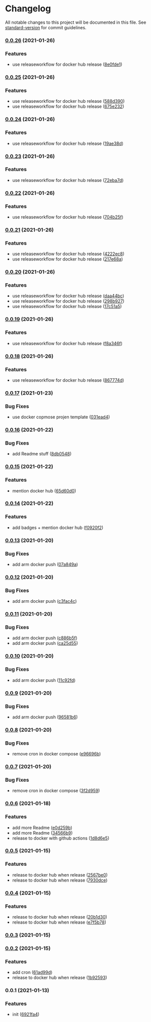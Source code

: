 # Changelog

All notable changes to this project will be documented in this file. See [standard-version](https://github.com/conventional-changelog/standard-version) for commit guidelines.

### [0.0.26](https://github.com/mmuller88/influxdb-s3-backup/compare/v0.0.25...v0.0.26) (2021-01-26)


### Features

* use releaseworkflow for docker hub release ([8e0fde1](https://github.com/mmuller88/influxdb-s3-backup/commit/8e0fde1cc3725fc1d99617651c7e433795356632))

### [0.0.25](https://github.com/mmuller88/influxdb-s3-backup/compare/v0.0.24...v0.0.25) (2021-01-26)


### Features

* use releaseworkflow for docker hub release ([588d390](https://github.com/mmuller88/influxdb-s3-backup/commit/588d39024212e3f601e6701e2d7880487da73765))
* use releaseworkflow for docker hub release ([675e232](https://github.com/mmuller88/influxdb-s3-backup/commit/675e232769821722011f52ab612bf4ffb95eda63))

### [0.0.24](https://github.com/mmuller88/influxdb-s3-backup/compare/v0.0.23...v0.0.24) (2021-01-26)


### Features

* use releaseworkflow for docker hub release ([19ae38d](https://github.com/mmuller88/influxdb-s3-backup/commit/19ae38d3bdf7d7de3432b66614b8cf823f5e4274))

### [0.0.23](https://github.com/mmuller88/influxdb-s3-backup/compare/v0.0.22...v0.0.23) (2021-01-26)


### Features

* use releaseworkflow for docker hub release ([72eba7d](https://github.com/mmuller88/influxdb-s3-backup/commit/72eba7dbbf69ac0ee348498bf34e2602e7fc18ef))

### [0.0.22](https://github.com/mmuller88/influxdb-s3-backup/compare/v0.0.21...v0.0.22) (2021-01-26)


### Features

* use releaseworkflow for docker hub release ([704b25f](https://github.com/mmuller88/influxdb-s3-backup/commit/704b25f1ae8bdb19e6c5e6e5f03196358077d61b))

### [0.0.21](https://github.com/mmuller88/influxdb-s3-backup/compare/v0.0.20...v0.0.21) (2021-01-26)


### Features

* use releaseworkflow for docker hub release ([4222ec8](https://github.com/mmuller88/influxdb-s3-backup/commit/4222ec8e50dbe9a2b75f1629a33e34b4baa25983))
* use releaseworkflow for docker hub release ([217e68a](https://github.com/mmuller88/influxdb-s3-backup/commit/217e68a62a8389de166ff21b36b00b0acc5579ac))

### [0.0.20](https://github.com/mmuller88/influxdb-s3-backup/compare/v0.0.19...v0.0.20) (2021-01-26)


### Features

* use releaseworkflow for docker hub release ([daa44bc](https://github.com/mmuller88/influxdb-s3-backup/commit/daa44bcaf6f194b5d3352655c4e2f78c3a8984b0))
* use releaseworkflow for docker hub release ([298b927](https://github.com/mmuller88/influxdb-s3-backup/commit/298b927c19fe797ce98696172564fa379fb4d412))
* use releaseworkflow for docker hub release ([17c51a5](https://github.com/mmuller88/influxdb-s3-backup/commit/17c51a599e27122e415a020426c7d31205e679f5))

### [0.0.19](https://github.com/mmuller88/influxdb-s3-backup/compare/v0.0.18...v0.0.19) (2021-01-26)


### Features

* use releaseworkflow for docker hub release ([f8a346f](https://github.com/mmuller88/influxdb-s3-backup/commit/f8a346ffb1db36cb87f51c67928c19bb4fcc3671))

### [0.0.18](https://github.com/mmuller88/influxdb-s3-backup/compare/v0.0.17...v0.0.18) (2021-01-26)


### Features

* use releaseworkflow for docker hub release ([867774d](https://github.com/mmuller88/influxdb-s3-backup/commit/867774d4345959d979b60727e227703ebe765d22))

### [0.0.17](https://github.com/mmuller88/influxdb-s3-backup/compare/v0.0.16...v0.0.17) (2021-01-23)


### Bug Fixes

* use docker copmose projen template ([031ead4](https://github.com/mmuller88/influxdb-s3-backup/commit/031ead4aa1886199fa04af0af54a310edec85465))

### [0.0.16](https://github.com/mmuller88/influxdb-s3-backup/compare/v0.0.15...v0.0.16) (2021-01-22)


### Bug Fixes

* add Readme stuff ([8db0548](https://github.com/mmuller88/influxdb-s3-backup/commit/8db05486bbfb78bb8c2c42e8141f970c34017cce))

### [0.0.15](https://github.com/mmuller88/influxdb-s3-backup/compare/v0.0.14...v0.0.15) (2021-01-22)


### Features

* mention docker hub ([65d60d0](https://github.com/mmuller88/influxdb-s3-backup/commit/65d60d0235c5b77d5978218cd8511e0550c726de))

### [0.0.14](https://github.com/mmuller88/influxdb-s3-backup/compare/v0.0.13...v0.0.14) (2021-01-22)


### Features

* add badges + mention docker hub ([f0920f2](https://github.com/mmuller88/influxdb-s3-backup/commit/f0920f2228df58a2c5c60edf854e8a0fe2d24f68))

### [0.0.13](https://github.com/mmuller88/influxdb-s3-backup/compare/v0.0.12...v0.0.13) (2021-01-20)


### Bug Fixes

* add arm docker push ([07a849a](https://github.com/mmuller88/influxdb-s3-backup/commit/07a849afb367afbf577478554b2cfebb0ec36865))

### [0.0.12](https://github.com/mmuller88/influxdb-s3-backup/compare/v0.0.11...v0.0.12) (2021-01-20)


### Bug Fixes

* add arm docker push ([c3fac4c](https://github.com/mmuller88/influxdb-s3-backup/commit/c3fac4c14b9399d81c2879f447410adb8bc717a1))

### [0.0.11](https://github.com/mmuller88/influxdb-s3-backup/compare/v0.0.10...v0.0.11) (2021-01-20)


### Bug Fixes

* add arm docker push ([c886b5f](https://github.com/mmuller88/influxdb-s3-backup/commit/c886b5f28faa92a0081b58adb738b0ab77e03f0f))
* add arm docker push ([ca25d55](https://github.com/mmuller88/influxdb-s3-backup/commit/ca25d55323e1ce5c9381b9bc85246768e866896b))

### [0.0.10](https://github.com/mmuller88/influxdb-s3-backup/compare/v0.0.9...v0.0.10) (2021-01-20)


### Bug Fixes

* add arm docker push ([11c92fd](https://github.com/mmuller88/influxdb-s3-backup/commit/11c92fd8fea64ce911837b7d54971d09723be605))

### [0.0.9](https://github.com/mmuller88/influxdb-s3-backup/compare/v0.0.8...v0.0.9) (2021-01-20)


### Bug Fixes

* add arm docker push ([96581b6](https://github.com/mmuller88/influxdb-s3-backup/commit/96581b64634ffbc015d457d612ffa9a4ca78b531))

### [0.0.8](https://github.com/mmuller88/influxdb-s3-backup/compare/v0.0.7...v0.0.8) (2021-01-20)


### Bug Fixes

* remove cron in docker compose ([e96696b](https://github.com/mmuller88/influxdb-s3-backup/commit/e96696bdad2db9f5f9846ae184eca2d31a13a8c9))

### [0.0.7](https://github.com/mmuller88/influxdb-s3-backup/compare/v0.0.6...v0.0.7) (2021-01-20)


### Bug Fixes

* remove cron in docker compose ([3f2d959](https://github.com/mmuller88/influxdb-s3-backup/commit/3f2d9592a631f48f80e7a8a3ac8fcd74025d8b6c))

### [0.0.6](https://github.com/mmuller88/influxdb-s3-backup/compare/v0.0.5...v0.0.6) (2021-01-18)


### Features

* add more Readme ([e0d259b](https://github.com/mmuller88/influxdb-s3-backup/commit/e0d259ba862aba6fde66e0b254b05d82c2abd70e))
* add more Readme ([34566b9](https://github.com/mmuller88/influxdb-s3-backup/commit/34566b92dc09cd8d5f4fad7b86d4975b0ca08f62))
* release to docker with github actions ([1d8d6e5](https://github.com/mmuller88/influxdb-s3-backup/commit/1d8d6e5b08988de0adfa4d8c730281108f37e9a4))

### [0.0.5](https://github.com/mmuller88/influxdb-s3-backup/compare/v0.0.4...v0.0.5) (2021-01-15)


### Features

* release to docker hub when release ([2567be0](https://github.com/mmuller88/influxdb-s3-backup/commit/2567be0092b3492553bbb9d5e508918daf8e27e0))
* release to docker hub when release ([7930dce](https://github.com/mmuller88/influxdb-s3-backup/commit/7930dce741a3768b7be883a507c2594aff69e1fb))

### [0.0.4](https://github.com/mmuller88/influxdb-s3-backup/compare/v0.0.3...v0.0.4) (2021-01-15)


### Features

* release to docker hub when release ([20b1d30](https://github.com/mmuller88/influxdb-s3-backup/commit/20b1d30783e3d43b4a53e9d2d0e3f107af56922f))
* release to docker hub when release ([e7f5b78](https://github.com/mmuller88/influxdb-s3-backup/commit/e7f5b7803761004663b27dd76f6d456c700e3919))

### [0.0.3](https://github.com/mmuller88/influxdb-s3-backup/compare/v0.0.2...v0.0.3) (2021-01-15)

### [0.0.2](https://github.com/mmuller88/influxdb-s3-backup/compare/v0.0.1...v0.0.2) (2021-01-15)


### Features

* add cron ([61ad99d](https://github.com/mmuller88/influxdb-s3-backup/commit/61ad99d070e220971f3a8806eea427227d78cbe8))
* release to docker hub when release ([1b92593](https://github.com/mmuller88/influxdb-s3-backup/commit/1b9259380ab3c9f96e5669a857a003488484c376))

### 0.0.1 (2021-01-13)


### Features

* init ([6921fa4](https://github.com/mmuller88/influxdb-s3-backup/commit/6921fa4017f3d4607203ca68f039b271bbef07d0))
